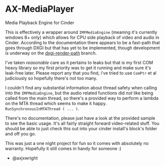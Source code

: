 # AX-MediaPlayer
Media Playback Engine for Cinder

This is effectively a wrapper around `IMFMediaEngine` (meaning it's currently windows 8+ only) which allows for CPU side playback
of video and audio in Cinder. According to the documentation there appears to be a fast-path
that goes through DXGI but that has yet to be implemented, though development is underway on the [dxgi-render-path](https://github.com/axjxwright/AX-MediaPlayer/tree/dxgi-render-path/) branch.

I've taken _reasonable_ care as it pertains to leaks but that is my first COM heavy library
so my first priority was to get it running and make sure it's leak-free later. Please report any
that you find, i've tried to use `ComPtr` et al judiciously so hopefully there's not too many.

I couldn't find any substantial information about thread safety when calling into the `IMFMediaEngine`,
but the audio related functions did _not_ like being called from the main thread, so there's a provided 
way to perform a lambda on the MTA thread which seems to make it happy. `RunSynchronousInMTAThread ( ... )`. 

There's no documentation, please just have a look at the provided sample to see the basic usage. It's all fairly straight forward
video-related stuff. You should be able to just check this out into your cinder install's block's folder and off you go.

This was just a one night project for fun so it comes with absolutely no warranty. Hopefully it still comes in handy for someone :)

- @axjxwright
